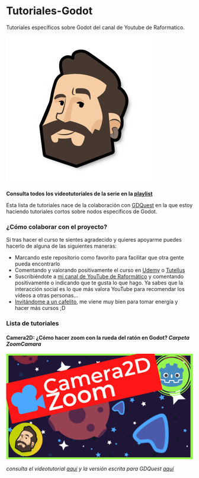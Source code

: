 # Tutoriales-Godot
Tutoriales específicos sobre Godot del canal de Youtube de Raformatico.

![Raformatico](Images/raformatico.png)

**Consulta todos los videotutoriales de la serie en la [playlist](https://www.youtube.com/watch?v=rd-qEr2Ssuw&list=PLpdhBEtT9SDmhwTkm2XD-MAkpsQePOoVe)**

Esta lista de tutoriales nace de la colaboración con [GDQuest](https://www.youtube.com/c/gdquest) en la que estoy haciendo tutoriales cortos sobre nodos específicos de Godot.

### ¿Cómo colaborar con el proyecto?

Si tras hacer el curso te sientes agradecido y quieres apoyarme puedes hacerlo de alguna de las siguientes maneras:

- Marcando este repositorio como favorito para facilitar que otra gente pueda encontrarlo
- Comentando y valorando positivamente el curso en [Udemy](https://www.udemy.com/course/godot-3-primer-videojuego/) o [Tutellus](https://www.tutellus.com/tecnologia/videojuegos/haz-tu-primer-videojuego-con-godot-32-30039)
- Suscribiéndote a [mi canal de YouTube de Raformático](https://www.youtube.com/c/raformatico) y comentando positivamente o indicando que te gusta lo que hago. Ya sabes que la interacción social es lo que más valora YouTube para recomendar los vídeos a otras personas...
- [Invitándome a un cafelito](https://www.buymeacoffee.com/raformatico), me viene muy bien para tomar energía y hacer más cursos ;D

### Lista de tutoriales

#### Camera2D: ¿Cómo hacer zoom con la rueda del ratón en Godot? *Carpeta ZoomCamara*

![Camera2D: ¿Cómo hacer zoom con la rueda del ratón en Godot?](Images/ThumbnailCameraZoom.png)

*consulta el videotutorial [aquí](https://youtu.be/XfN44KdzZw4) y la versión escrita para GDQuest [aquí](https://www.gdquest.com/tutorial/godot/2d/camera-zoom/)* 